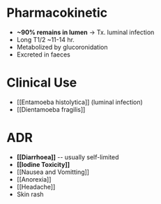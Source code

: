 # Pharmacokinetic
- **~90% remains in lumen** -> Tx. luminal infection
- Long T1/2 ~11-14 hr.
- Metabolized by glucoronidation
- Excreted in faeces

# Clinical Use
- [[Entamoeba histolytica]] (luminal infection)
- [[Dientamoeba fragilis]]

# ADR
- **[[Diarrhoea]]** -- usually self-limited
- **[[Iodine Toxicity]]**
- [[Nausea and Vomitting]]
- [[Anorexia]]
- [[Headache]]
- Skin rash
